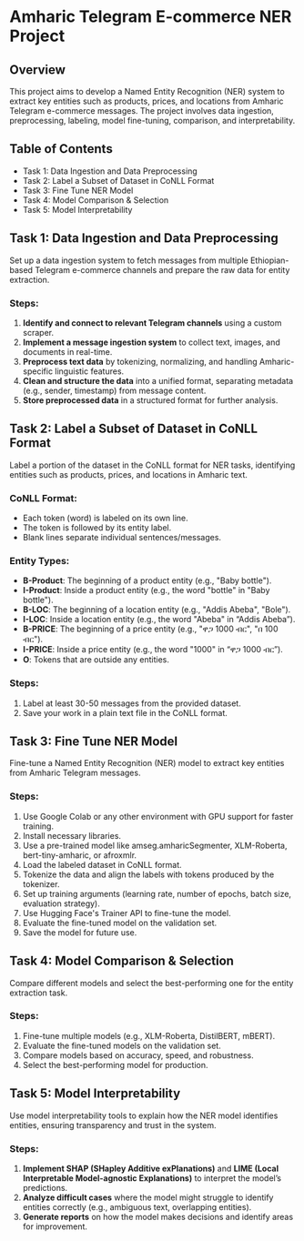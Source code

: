# Amharic Telegram E-commerce NER Project

## Overview
This project aims to develop a Named Entity Recognition (NER) system to extract key entities such as products, prices, and locations from Amharic Telegram e-commerce messages. The project involves data ingestion, preprocessing, labeling, model fine-tuning, comparison, and interpretability.

## Table of Contents
- Task 1: Data Ingestion and Data Preprocessing
- Task 2: Label a Subset of Dataset in CoNLL Format
- Task 3: Fine Tune NER Model
- Task 4: Model Comparison & Selection
- Task 5: Model Interpretability

## Task 1: Data Ingestion and Data Preprocessing
Set up a data ingestion system to fetch messages from multiple Ethiopian-based Telegram e-commerce channels and prepare the raw data for entity extraction.

### Steps:
1. **Identify and connect to relevant Telegram channels** using a custom scraper.
2. **Implement a message ingestion system** to collect text, images, and documents in real-time.
3. **Preprocess text data** by tokenizing, normalizing, and handling Amharic-specific linguistic features.
4. **Clean and structure the data** into a unified format, separating metadata (e.g., sender, timestamp) from message content.
5. **Store preprocessed data** in a structured format for further analysis.

## Task 2: Label a Subset of Dataset in CoNLL Format
Label a portion of the dataset in the CoNLL format for NER tasks, identifying entities such as products, prices, and locations in Amharic text.

### CoNLL Format:
- Each token (word) is labeled on its own line.
- The token is followed by its entity label.
- Blank lines separate individual sentences/messages.

### Entity Types:
- **B-Product**: The beginning of a product entity (e.g., "Baby bottle").
- **I-Product**: Inside a product entity (e.g., the word "bottle" in "Baby bottle").
- **B-LOC**: The beginning of a location entity (e.g., "Addis Abeba", "Bole").
- **I-LOC**: Inside a location entity (e.g., the word "Abeba" in “Addis Abeba”).
- **B-PRICE**: The beginning of a price entity (e.g., "ዋጋ 1000 ብር", "በ 100 ብር").
- **I-PRICE**: Inside a price entity (e.g., the word "1000" in “ዋጋ 1000 ብር”).
- **O**: Tokens that are outside any entities.

### Steps:
1. Label at least 30-50 messages from the provided dataset.
2. Save your work in a plain text file in the CoNLL format.

## Task 3: Fine Tune NER Model
Fine-tune a Named Entity Recognition (NER) model to extract key entities from Amharic Telegram messages.

### Steps:
1. Use Google Colab or any other environment with GPU support for faster training.
2. Install necessary libraries.
3. Use a pre-trained model like amseg.amharicSegmenter, XLM-Roberta, bert-tiny-amharic, or afroxmlr.
4. Load the labeled dataset in CoNLL format.
5. Tokenize the data and align the labels with tokens produced by the tokenizer.
6. Set up training arguments (learning rate, number of epochs, batch size, evaluation strategy).
7. Use Hugging Face's Trainer API to fine-tune the model.
8. Evaluate the fine-tuned model on the validation set.
9. Save the model for future use.

## Task 4: Model Comparison & Selection
Compare different models and select the best-performing one for the entity extraction task.

### Steps:
1. Fine-tune multiple models (e.g., XLM-Roberta, DistilBERT, mBERT).
2. Evaluate the fine-tuned models on the validation set.
3. Compare models based on accuracy, speed, and robustness.
4. Select the best-performing model for production.

## Task 5: Model Interpretability
Use model interpretability tools to explain how the NER model identifies entities, ensuring transparency and trust in the system.

### Steps:
1. **Implement SHAP (SHapley Additive exPlanations)** and **LIME (Local Interpretable Model-agnostic Explanations)** to interpret the model’s predictions.
2. **Analyze difficult cases** where the model might struggle to identify entities correctly (e.g., ambiguous text, overlapping entities).
3. **Generate reports** on how the model makes decisions and identify areas for improvement.


